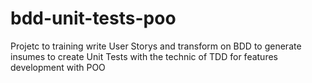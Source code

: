 # bdd-unit-tests-poo
Projetc to training write User Storys and transform on BDD to generate insumes to create Unit Tests with the technic of TDD for features development with POO
